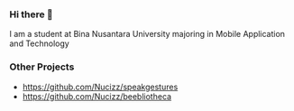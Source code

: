 ### Hi there 👋

I am a student at Bina Nusantara University majoring in Mobile Application and Technology

### Other Projects
 - https://github.com/Nucizz/speakgestures
 - https://github.com/Nucizz/beebliotheca

<!--
**ThessaM/ThessaM** is a ✨ _special_ ✨ repository because its `README.md` (this file) appears on your GitHub profile.

Here are some ideas to get you started:

- 🔭 I’m currently working on ...
- 🌱 I’m currently learning ...
- 👯 I’m looking to collaborate on ...
- 🤔 I’m looking for help with ...
- 💬 Ask me about ...
- 📫 How to reach me: ...
- 😄 Pronouns: ...
- ⚡ Fun fact: ...
-->
